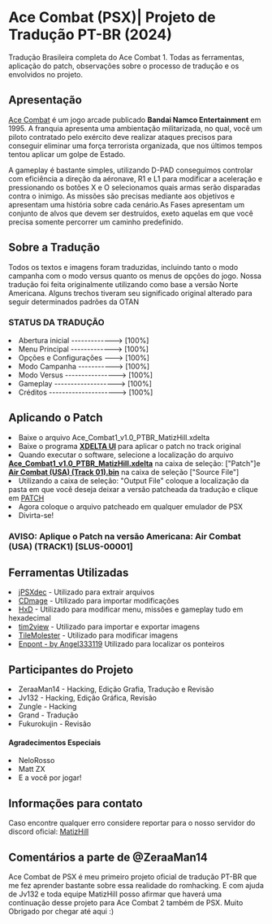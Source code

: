 <h1>Ace Combat (PSX)| Projeto de Tradução PT-BR (2024) </h1>
    <p>Tradução Brasileira completa do Ace Combat 1. Todas as ferramentas, aplicação do patch, observações sobre o processo de tradução e os envolvidos no projeto.</p>

<h2>Apresentação</h2>
    <p><u>Ace Combat</u> é um jogo arcade publicado <b>Bandai Namco Entertainment</b> em 1995. A franquia apresenta uma ambientação militarizada, no qual, você um piloto contratado pelo exército deve realizar ataques precisos para conseguir eliminar uma força terrorista organizada, que nos últimos tempos tentou aplicar um golpe de Estado.</p>
    <p>A gameplay é bastante simples, utilizando D-PAD conseguimos controlar com eficiência a direção da aéronave, R1 e L1 para modificar a aceleração e pressionando os botões X e O selecionamos quais armas serão disparadas contra o inimigo.
    As missões são precisas mediante aos objetivos e apresentam uma história sobre cada cenário.As Fases apresentam um conjunto de alvos que devem ser destruídos, exeto aquelas em que você precisa somente percorrer um caminho predefinido.</p>

<h2>Sobre a Tradução</h2>
    <p> Todos os textos e imagens foram traduzidas, incluindo tanto o modo campanha com o modo versus quanto os menus de opções do jogo. Nossa tradução foi feita originalmente utilizando como base a versão Norte Americana. Alguns trechos tiveram seu significado original alterado para seguir determinados padrões da OTAN</p>
    <h3>STATUS DA TRADUÇÃO</h3>
    <li>Abertura inicial -------------> [100%]</li>
    <li>Menu Principal -------------> [100%]</li>
    <li>Opções e Configurações ---> [100%]</li>
    <li>Modo Campanha -----------> [100%]</li>
    <li>Modo Versus ----------------> [100%]</li>
    <li>Gameplay -------------------> [100%]</li>
    <li>Créditos ---------------------> [100%]</li>


<h2>Aplicando o Patch</h2>
    <li>Baixe o arquivo Ace_Combat1_v1.0_PTBR_MatizHill.xdelta</li>
    <li>Baixe o programa <a href="https://www.romhacking.net/utilities/598/"><b>XDELTA UI</b></a> para aplicar o patch no track original</li>
    <li>Quando executar o software, selecione a localização do arquivo <b><u>Ace_Combat1_v1.0_PTBR_MatizHill.xdelta</u></b> na caixa de seleção: ["Patch"]e <b><u>Air Combat (USA) (Track 01).bin</u></b> na caixa de seleção ["Source File"]</u></b></li>
    <li>Utilizando a caixa de seleção: "Output File" coloque a localização da pasta em que você deseja deixar a versão patcheada da tradução e clique em <u>PATCH</u></li>
    <li>Agora coloque o arquivo patcheado em qualquer emulador de PSX</li>
    <li>Divirta-se!</li>
    <h3>AVISO: Aplique o Patch na versão Americana: Air Combat (USA) (TRACK1) [SLUS-00001]</h3>

<h2>Ferramentas Utilizadas</h2>
    <li><a href="https://www.romhacking.net/utilities/658/"><u>jPSXdec</u></a> - Utilizado para extrair arquivos </li>
    <li><a href="https://www.romhacking.net/utilities/1435/"><u>CDmage</u></a> - Utilizado para importar modificações</li>
    <li><a href="https://mh-nexus.de/en/hxd/"><u>HxD</u></a> - Utilizado para modificar menu, missões e gameplay tudo em hexadecimal</li>
    <li><a href="https://github.com/lab313ru/tim2view"><u>tim2view</u></a> - Utilizado para importar e exportar imagens</li>
    <li><a href="https://www.romhacking.net/utilities/109/"><u>TileMolester</u></a> - Utilizado para modificar imagens</li>
    <li><a href="https://github.com/angel333119/Enpont"><u>Enpont - by Angel333119</u></a> Utilizado para localizar os ponteiros</li>

<h2>Participantes do Projeto</h2>
    <li>ZeraaMan14 - Hacking, Edição Grafia, Tradução e Revisão</li>
    <li>Jv132 - Hacking, Edição Gráfica, Revisão</li>
    <li>Zungle - Hacking</li>
    <li>Grand - Tradução</li>
    <li>Fukurokujin - Revisão</li>
    <h4>Agradecimentos Especiais</h4>
        <li>NeloRosso</li>
        <li>Matt ZX</li>
        <li>E a você por jogar!</li>

<h2>Informações para contato</h2>
    <p>Caso encontre qualquer erro considere reportar para o nosso servidor do discord oficial: <a href="https://discord.com/invite/Brax3b8FjE">MatizHill</a>

<h2>Comentários a parte de @ZeraaMan14</h2>
    <p>Ace Combat de PSX é meu primeiro projeto oficial de tradução PT-BR que me fez aprender bastante sobre essa realidade do romhacking. E com ajuda de Jv132 e toda equipe MatizHill posso afirmar que haverá uma continuação desse projeto para Ace Combat 2 também de PSX. Muito Obrigado por chegar até aqui :)</p>